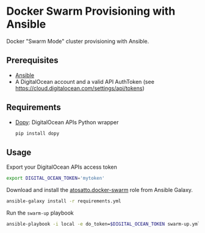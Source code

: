 Docker Swarm Provisioning with Ansible
======================================

Docker "Swarm Mode" cluster provisioning with Ansible.

Prerequisites
-------------

- [Ansible](https://www.ansible.com/)
- A DigitalOcean account and a valid API AuthToken (see https://cloud.digitalocean.com/settings/api/tokens)

Requirements
------------

- [Dopy](https://github.com/Wiredcraft/dopy): DigitalOcean APIs Python wrapper

  ```bash
  pip install dopy
  ```

Usage
-----

Export your DigitalOcean APIs access token

```bash
export DIGITAL_OCEAN_TOKEN='mytoken'
```

Download and install the [atosatto.docker-swarm](https://galaxy.ansible.com/atosatto/docker-swarm/)
role from Ansible Galaxy.

```bash
ansible-galaxy install -r requirements.yml
```

Run the `swarm-up` playbook

```bash
ansible-playbook -i local -e do_token=$DIGITAL_OCEAN_TOKEN swarm-up.yml
```
